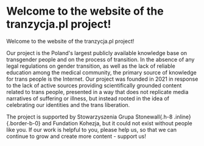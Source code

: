 # Welcome to the website of the **tranzycja.pl** project!

Welcome to the website of the tranzycja.pl project!

Our project is the Poland's largest publicly available knowledge base on transgender people and on the process of transition. In the absence of any legal regulations on gender transition, as well as the lack of reliable education among the medical community, the primary source of knowledge for trans people is the Internet. Our project was founded in 2021 in response to the lack of active sources providing scientifically grounded content related to trans people, presented in a way that does not replicate media narratives of suffering or illness, but instead rooted in the idea of celebrating our identities and the trans liberation.

The project is supported by Stowarzyszenia Grupa Stonewall{.h-8 .inline}{.border-b-0} and Fundation Kohezja, but it could not exist without people like you. If our work is helpful to you, please help us, so that we can continue to grow and create more content - support us!
